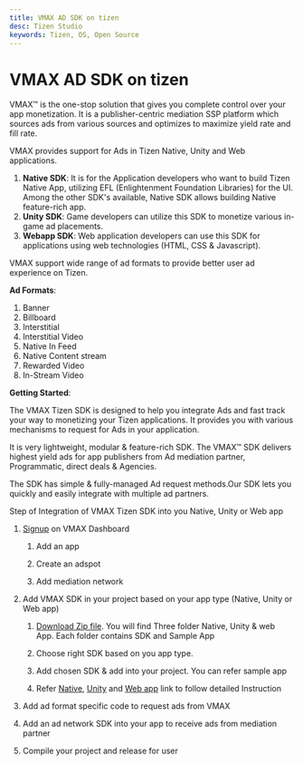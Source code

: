 ```yaml
---
title: VMAX AD SDK on tizen
desc: Tizen Studio
keywords: Tizen, OS, Open Source
---
```


# VMAX AD SDK on tizen

VMAX&trade; is the one-stop solution that gives you complete control over your app monetization. It is a publisher-centric mediation SSP platform which sources ads from various sources and optimizes to maximize yield rate and fill rate.

VMAX provides support for Ads in Tizen Native, Unity and Web applications.
1. **Native SDK**: It is for the Application developers who want to build Tizen Native App, utilizing EFL (Enlightenment Foundation Libraries) for the UI. Among the other SDK's available, Native SDK allows building Native feature-rich app.
2. **Unity SDK**: Game developers can utilize this SDK to monetize various in-game ad placements.
3. **Webapp SDK**: Web application developers can use this SDK for applications using web technologies (HTML, CSS & Javascript).

VMAX support wide range of ad formats to provide better user ad experience on Tizen.

**Ad Formats**:

1. Banner
2. Billboard
3. Interstitial
4. Interstitial Video
5. Native In Feed
6. Native Content stream
7. Rewarded Video
8. In-Stream Video

**Getting Started**:

The VMAX Tizen SDK is designed to help you integrate Ads and fast track your way to monetizing your Tizen applications. It provides you with various mechanisms to request for Ads in your application.

It is  very lightweight, modular & feature-rich SDK. The VMAX&trade; SDK delivers highest yield ads for app publishers from Ad mediation partner, Programmatic, direct deals & Agencies.

The SDK has simple & fully-managed Ad request methods.Our SDK lets you quickly and easily integrate with multiple ad partners.

Step of Integration of VMAX Tizen SDK into you Native, Unity or Web app

1. [Signup](https://www.vmax.com/signup) on VMAX Dashboard

    1. Add an app

    2. Create an adspot

    3. Add mediation network

2. Add VMAX SDK in your project based on your app type (Native, Unity or Web app)

    1. [Download Zip file](https://www.vmax.com/?ddownload=6495). You will find Three folder Native, Unity & web App. Each folder contains SDK and Sample App

    2. Choose right SDK based on you app type.

    3. Add chosen SDK & add into your project. You can refer sample app

    4. Refer [Native](https://www.vmax.com/2017/10/27/introduction-vmax-tizen), [Unity](https://www.vmax.com/2017/10/27/vmax-unity-sdk-tizen-introduction) and [Web app](https://www.vmax.com/en/2017/10/27/vmax-webapp-sdk-tizen-introduction) link to follow detailed Instruction

3. Add ad format specific code to request ads from VMAX
4. Add an ad network SDK into your app to receive ads from mediation partner
5. Compile your project and release for user
